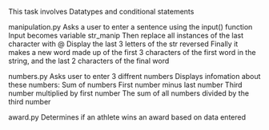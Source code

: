 This task involves Datatypes and conditional statements

manipulation.py
Asks a user to enter a sentence using the input() function
Input becomes variable str_manip
Then replace all instances of the last character with @
Display the last 3 letters of the str reversed
Finally it makes a new word made up of the first 3 characters of the first word in the string, and the last 2 characters of the final word

numbers.py
Asks user to enter 3 diffrent numbers
Displays infomation about these numbers:
    Sum of numbers
    First number minus last number
    Third number multiplied by first number
    The sum of all numbers divided by the third number

award.py
Determines if an athlete wins an award based on data entered